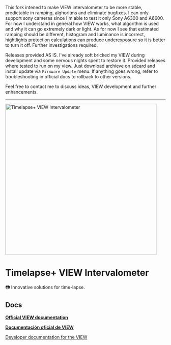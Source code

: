 This fork intened to make VIEW intervalometer to be more stable, predictable in ramping, alghoritms  and eliminate bugfixes. I can only support sony cameras since I'm able to test it only Sony A6300 and A6600.
For now I understand in general how VIEW works, what algorithm is used and why it can go extremely dark or light. As for now I see that estimated ramping should be different, histogram and luminance is incorrect, hightlights protection calculations can produce underexposure so it is better to turn it off. Further investigations required. 

Releases provided AS IS. I've already soft bricked my VIEW during development and some nervous nights spent to restore it. Provided releases where tested to run on my view. Just download archieve on sdcard and install update via `Firmware Update` menu. If anything goes wrong, refer to troubleshooting in official docs to rollback to other versions.

Feel free to contact me to discuss ideas, VIEW development and further enhancements.

------------------------------------------
<img alt="Timelapse+ VIEW Intervalometer" src="https://static1.squarespace.com/static/5318bacfe4b03ba2018b9945/5318bdcce4b04f773bfbb207/585c56295016e19f2cbefd4a/1482446382681/284A7536.jpg?format=475w" width="475">

# Timelapse+ VIEW Intervalometer 

📷 Innovative solutions for time-lapse.

## Docs

**[Official VIEW documentation](http://docs.view.tl/)**

**[Documentación oficial de VIEW](http://es.view.tl/)**

[Developer documentation for the VIEW](DEVELOPER.md)
